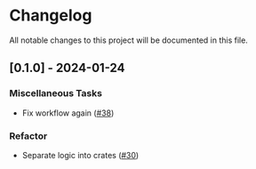 # Changelog

All notable changes to this project will be documented in this file.

## [0.1.0] - 2024-01-24

### Miscellaneous Tasks

- Fix workflow again ([#38](https://github.com/d1onys1us/stn/pull/38))

### Refactor

- Separate logic into crates ([#30](https://github.com/d1onys1us/stn/pull/30))

<!-- generated by git-cliff -->
